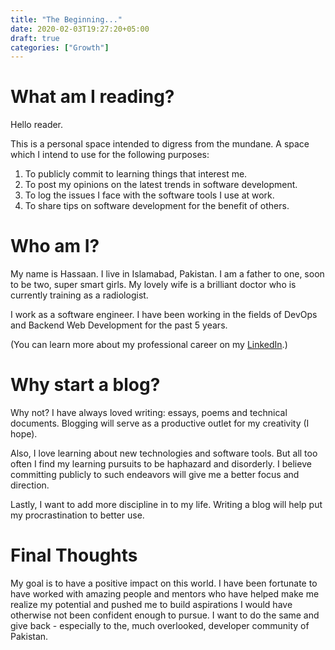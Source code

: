 ```yaml
---
title: "The Beginning..."
date: 2020-02-03T19:27:20+05:00
draft: true
categories: ["Growth"]
---
```


# What am I reading?

Hello reader.

This is a personal space intended to digress from the mundane. A space which I intend to use for the following purposes:

1. To publicly commit to learning things that interest me.
2. To post my opinions on the latest trends in software development.
3. To log the issues I face with the software tools I use at work.
4. To share tips on software development for the benefit of others.

# Who am I?

My name is Hassaan. I live in Islamabad, Pakistan. I am a father to one, soon to be two, super smart girls. My lovely wife is a brilliant doctor who is currently training as a radiologist.

I work as a software engineer. I have been working in the fields of DevOps and Backend Web Development for the past 5 years.

(You can learn more about my professional career on my [LinkedIn](https://www.linkedin.com/in/hassaan-pasha/).)

# Why start a blog?

Why not? I have always loved writing: essays, poems and technical documents. Blogging will serve as a productive outlet for my creativity (I hope).

Also, I love learning about new technologies and software tools. But all too often I find my learning pursuits to be haphazard and disorderly. I believe committing publicly to such endeavors will give me a better focus and direction.

Lastly, I want to add more discipline in to my life. Writing a blog will help put my procrastination to better use.

# Final Thoughts

My goal is to have a positive impact on this world. I have been fortunate to have worked with amazing people and mentors who have helped make me realize my potential and pushed me to build aspirations I would have otherwise not been confident enough to pursue. I want to do the same and give back - especially to the, much overlooked, developer community of Pakistan.
